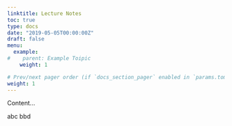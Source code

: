 ```yaml
---
linktitle: Lecture Notes
toc: true
type: docs
date: "2019-05-05T00:00:00Z"
draft: false
menu:
  example:
#    parent: Example Toipic
    weight: 1

# Prev/next pager order (if `docs_section_pager` enabled in `params.toml`)
weight: 1
---
```


Content...

abc
bbd



